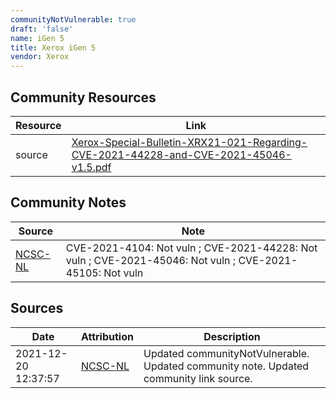 ```yaml
---
communityNotVulnerable: true
draft: 'false'
name: iGen 5
title: Xerox iGen 5
vendor: Xerox
---
```



## Community Resources
| Resource | Link |
| --- | --- |
| source | [Xerox-Special-Bulletin-XRX21-021-Regarding-CVE-2021-44228-and-CVE-2021-45046-v1.5.pdf](Xerox-Special-Bulletin-XRX21-021-Regarding-CVE-2021-44228-and-CVE-2021-45046-v1.5.pdf) |

## Community Notes
| Source | Note |
| --- | --- |
| [NCSC-NL](https://github.com/NCSC-NL/log4shell/blob/main/software/README.md) | CVE-2021-4104: Not vuln ; CVE-2021-44228: Not vuln ; CVE-2021-45046: Not vuln ; CVE-2021-45105: Not vuln </ul> |

## Sources
| Date | Attribution | Description |
| --- | --- | --- |
| 2021-12-20 12:37:57 | [NCSC-NL](https://github.com/NCSC-NL/log4shell/blob/main/software/README.md) | Updated communityNotVulnerable. Updated community note. Updated community link source.  |
